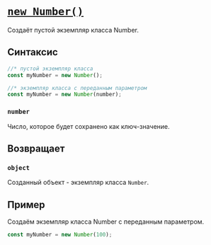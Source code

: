 # [`new Number()`](../index.md)

Cоздаёт пустой экземпляр класса Number.

## Синтаксис

```js
//* пустой экземпляр класса
const myNumber = new Number();

//* экземпляр класса с переданным параметром
const myNumber = new Number(number);
```

### `number`

Число, которое будет сохранено как ключ-значение.

## Возвращает

### `object`

Созданный объект - экземпляр класса `Number`.

## Пример

Создаём экземпляр класса Number с переданным параметром.

```js
const myNumber = new Number(100);
```
